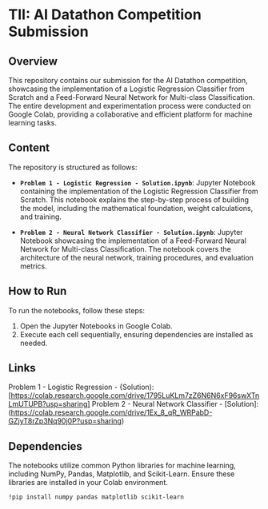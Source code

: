 # TII: AI Datathon Competition Submission

## Overview

This repository contains our submission for the AI Datathon competition, showcasing the implementation of a Logistic Regression Classifier from Scratch and a Feed-Forward Neural Network for Multi-class Classification. The entire development and experimentation process were conducted on Google Colab, providing a collaborative and efficient platform for machine learning tasks.

## Content

The repository is structured as follows:

- **`Problem 1 - Logistic Regression - Solution.ipynb`**: Jupyter Notebook containing the implementation of the Logistic Regression Classifier from Scratch. This notebook explains the step-by-step process of building the model, including the mathematical foundation, weight calculations, and training.

- **`Problem 2 - Neural Network Classifier - Solution.ipynb`**: Jupyter Notebook showcasing the implementation of a Feed-Forward Neural Network for Multi-class Classification. The notebook covers the architecture of the neural network, training procedures, and evaluation metrics.


## How to Run

To run the notebooks, follow these steps:

1. Open the Jupyter Notebooks in Google Colab.
2. Execute each cell sequentially, ensuring dependencies are installed as needed.

## Links
Problem 1 - Logistic Regression - {Solution): [https://colab.research.google.com/drive/1795LuKLm7zZ6N6N6xF96swXTnLmUTUPB?usp=sharing]
Problem 2 - Neural Network Classifier - [Solution]: (https://colab.research.google.com/drive/1Ex_8_qR_WRPabD-GZjyT8rZp3Nq90j0P?usp=sharing)


## Dependencies

The notebooks utilize common Python libraries for machine learning, including NumPy, Pandas, Matplotlib, and Scikit-Learn. Ensure these libraries are installed in your Colab environment.

```bash
!pip install numpy pandas matplotlib scikit-learn


